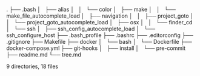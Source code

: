 .
├── .bash
│   ├── alias
│   │   └── color
│   ├── make
│   │   └── make_file_autocomplete_load
│   ├── navigation
│   │   ├── project_goto
│   │   └── project_goto_autocomplete_load
│   ├── osx
│   │   └── finder_cd
│   └── ssh
│       ├── ssh_config_autocomplete_load
│       └── ssh_configure_host
├── .bash_profile
├── .bashrc
├── .editorconfig
├── .gitignore
├── Makefile
├── docker
│   └── bash
│       └── Dockerfile
├── docker-compose.yml
├── git-hooks
│   ├── install
│   └── pre-commit
├── readme.md
└── tree.md

9 directories, 18 files
